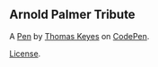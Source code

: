 Arnold Palmer Tribute
---------------------


A [Pen](https://codepen.io/tomcat25/pen/QgBGWE) by [Thomas Keyes](http://codepen.io/tomcat25) on [CodePen](http://codepen.io/).

[License](https://codepen.io/tomcat25/pen/QgBGWE/license).